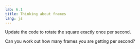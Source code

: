 ```yaml
---
lab: 6.1
title: Thinking about frames
lang: js
---
```


Update the code to rotate the square exactly once per second.

Can you work out how many frames you are getting per second?
